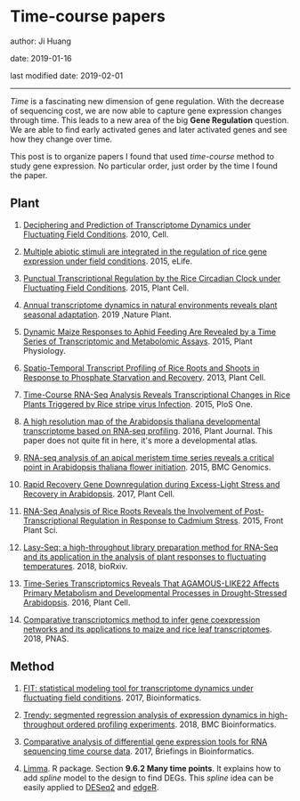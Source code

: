 # Time-course papers


author: Ji Huang

date: 2019-01-16

last modified date: 2019-02-01

---

*Time* is a fascinating new dimension of gene regulation. With the decrease of sequencing cost, we are now able to capture gene expression changes through time. This leads to a new area of the big **Gene Regulation** question. We are able to find early activated genes and later activated genes and see how they change over time.

This post is to organize papers I found that used *time-course* method to study gene expression. No particular order, just order by the time I found the paper.


## Plant

1. [Deciphering and Prediction of Transcriptome Dynamics under Fluctuating Field Conditions](https://www.cell.com/abstract/S0092-8674(12)01352-9). 2010, Cell.

2. [Multiple abiotic stimuli are integrated in the regulation of rice gene expression under field conditions](https://elifesciences.org/articles/08411). 2015, eLife.

3. [Punctual Transcriptional Regulation by the Rice Circadian Clock under Fluctuating Field Conditions](http://www.plantcell.org/content/27/3/633.long). 2015, Plant Cell.

4. [Annual transcriptome dynamics in natural environments reveals plant seasonal adaptation](https://www.nature.com/articles/s41477-018-0338-z). 2019 ,Nature Plant.

5. [Dynamic Maize Responses to Aphid Feeding Are Revealed by a Time Series of Transcriptomic and Metabolomic Assays](http://www.plantphysiol.org/content/169/3/1727). 2015, Plant Physiology.

6. [Spatio-Temporal Transcript Profiling of Rice Roots and Shoots in Response to Phosphate Starvation and Recovery](http://www.plantcell.org/content/25/11/4285). 2013, Plant Cell.

7. [Time-Course RNA-Seq Analysis Reveals Transcriptional Changes in Rice Plants Triggered by Rice stripe virus Infection](https://journals.plos.org/plosone/article?id=10.1371/journal.pone.0136736). 2015, PloS One.

8. [A high resolution map of the Arabidopsis thaliana developmental transcriptome based on RNA‐seq profiling](https://onlinelibrary.wiley.com/doi/full/10.1111/tpj.13312). 2016, Plant Journal. This paper does not quite fit in here, it's more a developmental atlas.

9. [RNA-seq analysis of an apical meristem time series reveals a critical point in Arabidopsis thaliana flower initiation](https://bmcgenomics.biomedcentral.com/articles/10.1186/s12864-015-1688-9). 2015, BMC Genomics.

10. [Rapid Recovery Gene Downregulation during Excess-Light Stress and Recovery in Arabidopsis](http://www.plantcell.org/content/29/8/1836). 2017, Plant Cell.

11. [RNA-Seq Analysis of Rice Roots Reveals the Involvement of Post-Transcriptional Regulation in Response to Cadmium Stress](https://www.frontiersin.org/articles/10.3389/fpls.2015.01136/full). 2015, Front Plant Sci.

12. [Lasy-Seq: a high-throughput library preparation method for RNA-Seq and its application in the analysis of plant responses to fluctuating temperatures](https://www.biorxiv.org/content/early/2018/12/20/463596). 2018, bioRxiv.

13. [Time-Series Transcriptomics Reveals That AGAMOUS-LIKE22 Affects Primary Metabolism and Developmental Processes in Drought-Stressed Arabidopsis](https://www.ncbi.nlm.nih.gov/pmc/articles/PMC4790877/). 2016, Plant Cell.

14. [Comparative transcriptomics method to infer gene coexpression networks and its applications to maize and rice leaf transcriptomes](https://www.pnas.org/content/early/2019/02/01/1817621116). 2018, PNAS.


## Method

1. [FIT: statistical modeling tool for transcriptome dynamics under fluctuating field conditions](https://academic.oup.com/bioinformatics/article/33/11/1672/2964729). 2017, Bioinformatics.

2. [Trendy: segmented regression analysis of expression dynamics in high-throughput ordered profiling experiments](https://bmcbioinformatics.biomedcentral.com/articles/10.1186/s12859-018-2405-x). 2018, BMC Bioinformatics.

3. [Comparative analysis of differential gene expression tools for RNA sequencing time course data](https://academic.oup.com/bib/advance-article/doi/10.1093/bib/bbx115/4364840). 2017, Briefings in Bioinformatics.

4. [Limma](https://bioconductor.org/packages/release/bioc/html/limma.html). R package. Section **9.6.2 Many time points**. It explains how to add *spline* model to the design to find DEGs. This *spline* idea can be easily applied to [DESeq2](https://bioconductor.org/packages/release/bioc/html/DESeq2.html) and [edgeR](https://bioconductor.org/packages/release/bioc/html/edgeR.html).